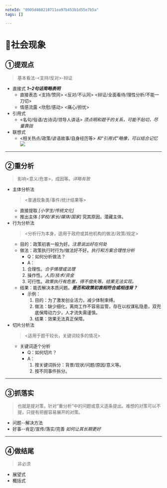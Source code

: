 ```yaml
---
noteId: "0905d460218711ea97b453b1d55e7b5a"
tags: []

---
```


# 🌉社会现象

## ①提观点

>基本看法-<支持/反对>-辩证

- 直接式    ***1~2句话简略表明***
  - 直接表态    <支持/赞同> <反对/不认同> <辩证/全面看待/理性分析/不能一刀切>
  - 情感流露    <欣慰/感动> <痛心/担忧>
- 引用式
  - <名句/俗语/古诗词/领导人讲话> *须点明和题干的关系，可能不贴切，尽量靠拢*
- 联想式
  - <相关热点/政策/谚语故事/自身经历等> *和“引用式”略像，可以结合记忆*
![](notebook:/assets/images/bfcbafca70b14c6d95b68c283da8e3af.png)
---

## ②重分析

>影响<意义/危害>，成因等。*详略有致*

- 主体分析法
  > <普通现象类/事件/统计结果等>
  - 直接提取 *[小学生/传统文化]*
  - 推出主体 *[学校/家长/媒体/国家]* 究其原因，潜藏主体。
- 行为分析法
  ><分析行为本身，适用于政府或其他机构的做法/政策/规定>
  - 目的：政策初衷一般为好。*注意说出好在何处*
  - 做法：政策执行时行为/做法好不好。*执行和方案合理性分析*
    - Q：如何分析做法？
    - A：
     1. 合理性。*合乎情理或法理*
     2. 操作性。*人员/技术/资金*
     3. 可行性。*政策执行有危害，得不偿失等。结果无法实现。*
  - 结果：能否解决本质问题。***是否和政策初衷相符合或相违背？***
    - 示例：
      1. 目的：为了激发创业活力，减少体制束缚。
      2. 做法：缺少细化，离岗工作不容易监管，存在以权谋私隐患，双兜底保障动力少，人才流失需谨慎。
      3. 结果：效果无法真正保障。
- 切片分析法
  ><适用于题干较长，关键词较多的情况>
  - 关键词逐个分析
    - Q：如何切片？
    - A：
      1. 按关键词拆分：背景/现状/问题/原因/意义等。
      2. 按不同事件拆分。

---

## ③抓落实

>也就是提对策，针对“重分析”中的问题或意义逐条提出。难想的对策可以不提，只提有把握容易展开的对策。

- 问题--解决方法
- 好事--肯定/宣传/落实/完善 *如何让其长期更好*

---

## ④做结尾

>非必须

- 展望式
- 概括式
